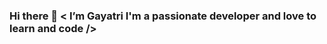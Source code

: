 ### Hi there 👋  < I’m Gayatri I'm a passionate developer and love to learn and code />


<!--
**GayatriArora/GayatriArora** is a ✨ _special_ ✨ repository because its `README.md` (this file) appears on your GitHub profile.

